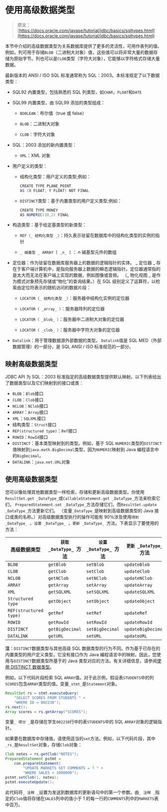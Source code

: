 # 使用高级数据类型

> 原文： [https://docs.oracle.com/javase/tutorial/jdbc/basics/sqltypes.html](https://docs.oracle.com/javase/tutorial/jdbc/basics/sqltypes.html)

本节中介绍的高级数据类型为关系数据库提供了更多的灵活性，可用作表列的值。例如，列可用于存储`BLOB`（二进制大对象）值，这些值可以将非常大量的数据存储为原始字节。列也可以是`CLOB`类型（字符大对象），它能够以字符格式存储大量数据。

最新版本的 ANSI / ISO SQL 标准通常称为 SQL：2003。本标准规定了以下数据类型：

*   SQL92 内置类型，包括熟悉的 SQL 列类型，如`CHAR`，`FLOAT`和`DATE`

*   SQL99 内置类型，由 SQL99 添加的类型组成：

    *   `BOOLEAN`：布尔值（true 或 false）

    *   `BLOB`：二进制大对象

    *   `CLOB`：字符大对象

*   SQL：2003 添加的新内置类型：

    *   `XML`：XML 对象

*   用户定义的类型：

    *   结构化类型：用户定义的类型;例如：

        ```java
        CREATE TYPE PLANE_POINT
        AS (X FLOAT, Y FLOAT) NOT FINAL

        ```

    *   `DISTINCT`类型：基于内置类型的用户定义类型;例如：

        ```java
        CREATE TYPE MONEY
        AS NUMERIC(10,2) FINAL

        ```

*   构造类型：基于给定基类型的新类型：

    *   `REF（_ 结构化类型 _）`：持久表示驻留在数据库中的结构化类型的实例的指针

    *   `_ 碱基型 _ ARRAY [ _n_ ]` ： _n_ 碱基型元件的数组

*   定位器：作为驻留在数据库服务器上的数据的逻辑指针的实体。 _ 定位器 _ 存在于客户端计算机中，是指向服务器上数据的瞬态逻辑指针。定位器通常指的是太大而无法在客户端上实现的数据，例如图像或音频。 （_ 物化视图 _ 是作为模式对象预先存储或“物化”的查询结果。）在 SQL 级别定义了运算符，以检索由定位符表示的随机访问的数据片段：

    *   `LOCATOR（_ 结构化类型 _）`：服务器中结构化实例的定位器

    *   `LOCATOR（ _array_ ）`：服务器阵列的定位器

    *   `LOCATOR（ _blob_ ）`：服务器中二进制大对象的定位器

    *   `LOCATOR（ _clob_ ）`：服务器中字符大对象的定位器

*   `Datalink`：用于管理数据源外部数据的类型。 `Datalink`值是 SQL MED（外部数据管理）的一部分，是 SQL ANSI / ISO 标准规范的一部分。

## 映射高级数据类型

JDBC API 为 SQL：2003 标准指定的高级数据类型提供默认映射。以下列表给出了数据类型以及它们映射到的接口或类：

*   `BLOB`：`Blob`接口
*   `CLOB`：`Clob`接口
*   `NCLOB`：`NClob`接口
*   `ARRAY`：`Array`接口
*   `XML`：`SQLXML`接口
*   结构类型：`Struct`接口
*   `REF(structured type)`：`Ref`接口
*   `ROWID`：`RowId`接口
*   `DISTINCT`：基本类型映射到的类型。例如，基于 SQL `NUMERIC`类型的`DISTINCT`值映射到`java.math.BigDecimal`类型，因为`NUMERIC`映射到 Java 编程语言中的`BigDecimal`。
*   `DATALINK`：`java.net.URL`对象

## 使用高级数据类型

您可以像处理其他数据类型一样检索，存储和更新高级数据类型。你使用`ResultSet.get _DataType_`或`CallableStatement.get _DataType_`方法来检索它们， `PreparedStatement.set _DataType_`方法存储它们，而`ResultSet.update _DataType_`方法更新它们。 （变量`_DataType_`是映射到高级数据类型的 Java 接口或类的名称。）对高级数据类型执行的操作可能有 90％涉及使用`得到 _DataType_ `，`设置 _DataType_ `，`更新 _DataType_ `方法。下表显示了要使用的方法：

| **高级数据类型** | **`获取 _DataType_ `方法** | **`设置 _DataType_ `方法** | **`更新 _DataType_ `方法** |
| --- | --- | --- | --- |
| `BLOB` | `getBlob` | `setBlob` | `updateBlob` |
| `CLOB` | `getClob` | `setClob` | `updateClob` |
| `NCLOB` | `getNClob` | `setNClob` | `updateNClob` |
| `ARRAY` | `getArray` | `setArray` | `updateArray` |
| `XML` | `getSQLXML` | `setSQLXML` | `updateSQLXML` |
| `Structured type` | `getObject` | `setObject` | `updateObject` |
| `REF(structured type)` | `getRef` | `setRef` | `updateRef` |
| `ROWID` | `getRowId` | `setRowId` | `updateRowId` |
| `DISTINCT` | `getBigDecimal` | `setBigDecimal` | `updateBigDecimal` |
| `DATALINK` | `getURL` | `setURL` | `updateURL` |

**注**：`DISTINCT`数据类型与其他高级 SQL 数据类型的行为不同。作为基于已存在的内置类型的用户定义类型，它没有接口作为 Java 编程语言中的映射。因此，您使用与`DISTINCT`数据类型所基于的 Java 类型对应的方法。有关详细信息，请参阅[使用 DISTINCT 数据类型](distinct.html)。

例如，以下代码片段检索 SQL `ARRAY`值。对于此示例，假设表`STUDENTS`中的列`SCORES`包含`ARRAY`类型的值。变量`_stmt_`是`Statement`对象。

```java
ResultSet rs = stmt.executeQuery(
    "SELECT SCORES FROM STUDENTS " +
    "WHERE ID = 002238");
rs.next();
Array scores = rs.getArray("SCORES");

```

变量`_ 得分 _`是存储在学生`002238`行中的表`STUDENTS`中的 SQL `ARRAY`对象的逻辑指针。

如果要在数据库中存储值，请使用适当的`set`方法。例如，以下代码片段，其中`_rs_`是`ResultSet`对象，存储`Clob`对象：

```java
Clob notes = rs.getClob("NOTES");
PreparedStatement pstmt =
    con.prepareStatement(
        "UPDATE MARKETS SET COMMENTS = ? " +
        "WHERE SALES < 1000000");
pstmt.setClob(1, notes);
pstmt.executeUpdate();

```

此代码将`_ 注释 _`设置为发送到数据库的更新语句中的第一个参数。由`_ 注释 _`指定的`Clob`值将存储在`SALES`列中的值小于 1 的每一行的`COMMENTS`列中的`MARKETS`表中百万。